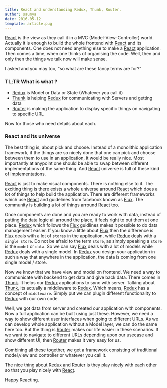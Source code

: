```yaml
---
title: React and understanding Redux, Thunk, Router.
author: saumya
date: 2016-05-12
template: article.pug
---
```

[React][15] is the view as they call it in a MVC (Model-View-Controller) world. Actually it is enough to build the whole frontend with [React][15] and its components. One does not need anything else to make a [React][15] application. Then comes a time, when one thinks of organising the code. Well, then and only then the things we talk now will make sense.

<span class="more"></span>
I asked and you may too, "so what are these fancy terms are for?" 
### TL;TR What is what ?

 - [Redux][14] is Model or Data or State (Whatever you call it) 
 - [Thunk][3] is helping [Redux][14] for communicating with Servers and getting data
 - [Router][10] is making the application to display specific things on navigating to specific URL

Now for those who need details about each.

### React and its universe

The best thing is, about pick and choose. Instead of a monolithic application framework, if the things are so nicely done that one can pick and choose between them to use in an application, it would be really nice. Most importantly at anypoint one should be able to swap between different implementations of the same thing. And [React][15] universe is full of these kind of implementations.

[React][15] is just to make visual components. There is nothing else to it. The exciting thing is there exists a whole universe arround [React][15] which does a lot of things to help build the application. There are different frameworks which use [React][15] and guidelines from facebook known as [Flux][16]. The community is building a lot of things arround [React][15] too. 

Once components are done and you are ready to work with data, instead of putting the data logic all arround the place, it feels right to put them at one place. [Redux][14] which follows the [Flux][16] guidlines makes it possible to do data management easier. If you know a little about [Flux][16] then the difference is [Flux][16] deals with a lot of `stores` in the application, while [Redux][14] deals with a `single store`. Do not be afraid to the term `store`, as simply speaking a `store` is the `model` or `data`. So we can say [Flux][16] deals with a lot of models while [Redux][14] deals with a single model. In [Redux][14] you design your application in such a way that anywhere in the application, the data is coming from one single model / store.

Now we know that we have view and model on frontend. We need a way to communicate with backend to get data and give back data. There comes in [Thunk][3]. It helps our [Redux][14] applications to sync with server. Talking about [Thunk][3], its actually a middleware to [Redux][14]. Which means, [Redux][14] has a concept of `middleware`. Simply put we can plugin different functionality to [Redux][14] with our own code.

Well, we got data from server and created our application with components. Now a full application can be built using just these. However, we need a way to show different user interfaces when going to different URLs. As we can develop whole application without a Model layer, we can do the same here too. But the thing is [Router][10] makes our life easier in these scenarios. If we want to navigate to different URLs depending upon our usecase and show different UI, then [Router][10] makes it very easy for us.

Combining all these together, we get a framework consisting of traditional model,view and controller or whatever you call it.

The nice thing about [Redux][14] and [Router][10] is they play nicely with each other so that you play nicely with [React][15].

Happy Reacting.          













[21]: http://facebook.github.io/react/
[16]: http://www.material-ui.com/
[17]: http://saumya.github.io/ray/articles/63/
[18]: https://github.com/callemall/material-ui/releases
[19]: https://github.com/callemall/material-ui/pull/3820
[20]: https://github.com/callemall/material-ui/issues/4021

[1]: http://redux.js.org/docs/basics/ExampleTodoList.html
[2]: http://redux.js.org/docs/advanced/AsyncActions.html
[3]: https://github.com/gaearon/redux-thunk
[4]: github.com/reactjs/redux/blob/master/examples
[5]: https://medium.com/@firasd/quick-start-tutorial-using-redux-in-react-apps-89b142d6c5c1
[6]: https://github.com/fusenlabs/20v
[7]: https://react.rocks
[8]: https://github.com/saumya/react-redux-thunk-101
[9]: https://github.com/acdlite/redux-router#differences-with-react-router-redux
[10]: https://www.npmjs.com/package/react-router
[11]: https://github.com/reactjs/react-router-redux
[12]: https://github.com/StevenIseki/react-router-redux-example
[13]: https://github.com/reactjs/react-router-tutorial/tree/master/lessons/12-navigating#navigating-programatically
[14]: https://github.com/reactjs/redux
[15]: https://github.com/facebook/react
[16]: https://facebook.github.io/flux/














